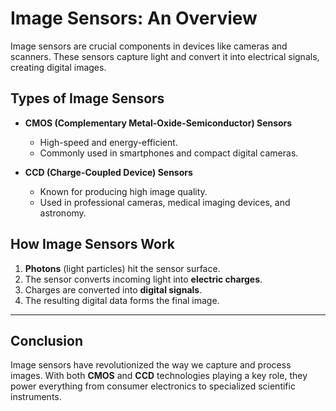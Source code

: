 # Image Sensors: An Overview

Image sensors are crucial components in devices like cameras and scanners. These sensors capture light and convert it into electrical signals, creating digital images.

## Types of Image Sensors

- **CMOS (Complementary Metal-Oxide-Semiconductor) Sensors**  
  - High-speed and energy-efficient.  
  - Commonly used in smartphones and compact digital cameras.  

- **CCD (Charge-Coupled Device) Sensors**  
  - Known for producing high image quality.  
  - Used in professional cameras, medical imaging devices, and astronomy.  

## How Image Sensors Work

1. **Photons** (light particles) hit the sensor surface.  
2. The sensor converts incoming light into **electric charges**.  
3. Charges are converted into **digital signals**.  
4. The resulting digital data forms the final image.  

---

## Conclusion

Image sensors have revolutionized the way we capture and process images. With both **CMOS** and **CCD** technologies playing a key role, they power everything from consumer electronics to specialized scientific instruments.
